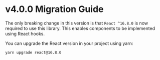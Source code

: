 # v4.0.0 Migration Guide

The only breaking change in this version is that `React ^16.8.0` is now required to use this library. This enables components to be implemented using React hooks.

You can upgrade the React version in your project using yarn:

```sh
yarn upgrade react@16.8.0
```
